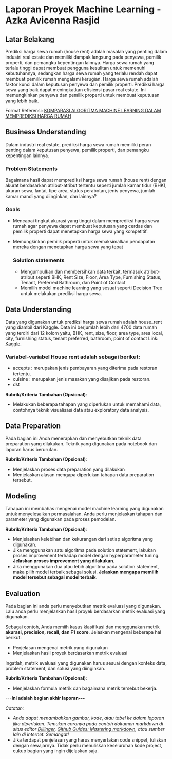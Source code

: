 # Laporan Proyek Machine Learning - Azka Avicenna Rasjid

## Latar Belakang 

Prediksi harga sewa rumah (house rent) adalah masalah yang penting dalam industri real estate dan memiliki dampak langsung pada penyewa, pemilik properti, dan pemangku kepentingan lainnya. Harga sewa rumah yang terlalu tinggi dapat membuat pengguna kesulitan untuk memenuhi kebutuhannya, sedangkan harga sewa rumah yang terlalu rendah dapat membuat pemilik rumah mengalami kerugian. Harga sewa rumah adalah faktor kunci dalam keputusan penyewa dan pemilik properti.  Prediksi harga sewa yang baik dapat meningkatkan efisiensi pasar real estate. Ini memungkinkan penyewa dan pemilik properti untuk membuat keputusan yang lebih baik. 
  
  Format Referensi: [KOMPARASI ALGORITMA MACHINE LEARNING DALAM MEMPREDIKSI HARGA RUMAH](https://ejournal.itn.ac.id/index.php/jati/article/view/6343) 

## Business Understanding

Dalam industri real estate, prediksi harga sewa rumah memiliki peran penting dalam keputusan penyewa, pemilik properti, dan pemangku kepentingan lainnya.

### Problem Statements

Bagaimana hasil dapat memprediksi harga sewa rumah (house rent) dengan akurat berdasarkan atribut-atribut tertentu seperti jumlah kamar tidur (BHK), ukuran sewa, lantai, tipe area, status perabotan, jenis penyewa, jumlah kamar mandi yang diinginkan, dan lainnya?

### Goals

- Mencapai tingkat akurasi yang tinggi dalam memprediksi harga sewa rumah agar penyewa dapat membuat keputusan yang cerdas dan pemilik properti dapat menetapkan harga sewa yang kompetitif.
- Memungkinkan pemilik properti untuk memaksimalkan pendapatan mereka dengan menetapkan harga sewa yang tepat

    ### Solution statements
    -  Mengumpulkan dan membersihkan data terkait, termasuk atribut-atribut seperti BHK, Rent Size, Floor, Area Type, Furnishing Status, Tenant, Preferred Bathroom, dan Point of Contact
    - Memilih model machine learning yang sesuai seperti Decision Tree untuk melakukan prediksi harga sewa.

## Data Understanding
Data yang digunakan untuk prediksi harga sewa rumah adalah house_rent yang diambil dari Kaggle. Data ini berjumlah lebih dari 4700 data rumah yang terdiri dari 12 kolom yaitu, BHK, rent, size, floor, area type, area local, city, furnishing status, tenant preferred, bathroom, point of contact
Link: [Kaggle](https://www.kaggle.com/datasets/iamsouravbanerjee/house-rent-prediction-dataset).


### Variabel-variabel House rent adalah sebagai berikut:
- accepts : merupakan jenis pembayaran yang diterima pada restoran tertentu.
- cuisine : merupakan jenis masakan yang disajikan pada restoran.
- dst

**Rubrik/Kriteria Tambahan (Opsional)**:
- Melakukan beberapa tahapan yang diperlukan untuk memahami data, contohnya teknik visualisasi data atau exploratory data analysis.

## Data Preparation
Pada bagian ini Anda menerapkan dan menyebutkan teknik data preparation yang dilakukan. Teknik yang digunakan pada notebook dan laporan harus berurutan.

**Rubrik/Kriteria Tambahan (Opsional)**: 
- Menjelaskan proses data preparation yang dilakukan
- Menjelaskan alasan mengapa diperlukan tahapan data preparation tersebut.

## Modeling
Tahapan ini membahas mengenai model machine learning yang digunakan untuk menyelesaikan permasalahan. Anda perlu menjelaskan tahapan dan parameter yang digunakan pada proses pemodelan.

**Rubrik/Kriteria Tambahan (Opsional)**: 
- Menjelaskan kelebihan dan kekurangan dari setiap algoritma yang digunakan.
- Jika menggunakan satu algoritma pada solution statement, lakukan proses improvement terhadap model dengan hyperparameter tuning. **Jelaskan proses improvement yang dilakukan**.
- Jika menggunakan dua atau lebih algoritma pada solution statement, maka pilih model terbaik sebagai solusi. **Jelaskan mengapa memilih model tersebut sebagai model terbaik**.

## Evaluation
Pada bagian ini anda perlu menyebutkan metrik evaluasi yang digunakan. Lalu anda perlu menjelaskan hasil proyek berdasarkan metrik evaluasi yang digunakan.

Sebagai contoh, Anda memiih kasus klasifikasi dan menggunakan metrik **akurasi, precision, recall, dan F1 score**. Jelaskan mengenai beberapa hal berikut:
- Penjelasan mengenai metrik yang digunakan
- Menjelaskan hasil proyek berdasarkan metrik evaluasi

Ingatlah, metrik evaluasi yang digunakan harus sesuai dengan konteks data, problem statement, dan solusi yang diinginkan.

**Rubrik/Kriteria Tambahan (Opsional)**: 
- Menjelaskan formula metrik dan bagaimana metrik tersebut bekerja.

**---Ini adalah bagian akhir laporan---**

_Catatan:_
- _Anda dapat menambahkan gambar, kode, atau tabel ke dalam laporan jika diperlukan. Temukan caranya pada contoh dokumen markdown di situs editor [Dillinger](https://dillinger.io/), [Github Guides: Mastering markdown](https://guides.github.com/features/mastering-markdown/), atau sumber lain di internet. Semangat!_
- Jika terdapat penjelasan yang harus menyertakan code snippet, tuliskan dengan sewajarnya. Tidak perlu menuliskan keseluruhan kode project, cukup bagian yang ingin dijelaskan saja.
